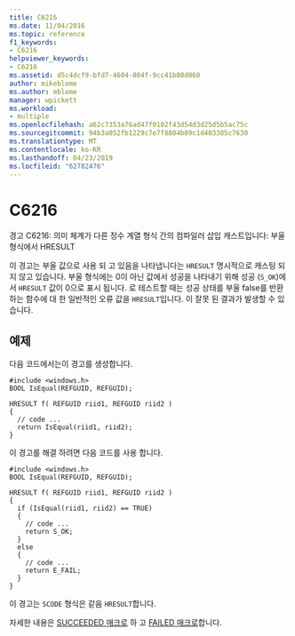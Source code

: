 ```yaml
---
title: C6216
ms.date: 11/04/2016
ms.topic: reference
f1_keywords:
- C6216
helpviewer_keywords:
- C6216
ms.assetid: d5c4dcf9-bfd7-4604-804f-9cc41b08d060
author: mikeblome
ms.author: mblome
manager: wpickett
ms.workload:
- multiple
ms.openlocfilehash: a62c7353a76ad47f0102f43d54d3d25d5b5ac75c
ms.sourcegitcommit: 94b3a052fb1229c7e7f8804b09c1d403385c7630
ms.translationtype: MT
ms.contentlocale: ko-KR
ms.lasthandoff: 04/23/2019
ms.locfileid: "62782476"
---
```

# <a name="c6216"></a>C6216
경고 C6216: 의미 체계가 다른 정수 계열 형식 간의 컴파일러 삽입 캐스트입니다: 부울 형식에서 HRESULT

 이 경고는 부울 값으로 사용 되 고 있음을 나타냅니다는 `HRESULT` 명시적으로 캐스팅 되지 않고 있습니다. 부울 형식에는 0이 아닌 값에서 성공을 나타내기 위해 성공 (`S_OK`)에서 `HRESULT` 값이 0으로 표시 됩니다. 로 테스트할 때는 성공 상태를 부울 false를 반환 하는 함수에 대 한 일반적인 오류 값을 `HRESULT`입니다. 이 잘못 된 결과가 발생할 수 있습니다.

## <a name="example"></a>예제
 다음 코드에서는이 경고를 생성합니다.

```
#include <windows.h>
BOOL IsEqual(REFGUID, REFGUID);

HRESULT f( REFGUID riid1, REFGUID riid2 )
{
  // code ...
  return IsEqual(riid1, riid2);
}
```

 이 경고를 해결 하려면 다음 코드를 사용 합니다.

```
#include <windows.h>
BOOL IsEqual(REFGUID, REFGUID);

HRESULT f( REFGUID riid1, REFGUID riid2 )
{
  if (IsEqual(riid1, riid2) == TRUE)
  {
    // code ...
    return S_OK;
  }
  else
  {
    // code ...
    return E_FAIL;
  }
}
```

 이 경고는 `SCODE` 형식은 같음 `HRESULT`합니다.

 자세한 내용은 [SUCCEEDED 매크로](http://go.microsoft.com/fwlink/?LinkId=92738) 하 고 [FAILED 매크로](http://go.microsoft.com/fwlink/?LinkId=180875)합니다.
